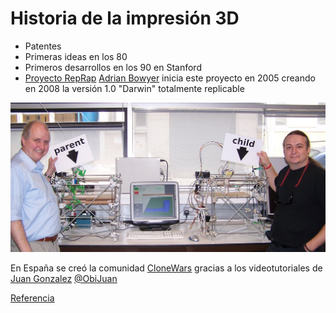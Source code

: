 # Historia de la impresión 3D

* Patentes
* Primeras ideas en los 80
* Primeros desarrollos en los 90 en Stanford
* [Proyecto RepRap](https://es.wikipedia.org/wiki/Proyecto_RepRap) [Adrian Bowyer](https://es.wikipedia.org/wiki/Adrian_Bowyer) inicia este proyecto en 2005 creando en 2008 la versión 1.0 "Darwin" totalmente replicable

![reprap](./images/First_replication.jpg)

En España se creó la comunidad [CloneWars](https://www.reprap.org/wiki/Proyecto_Clone_Wars) gracias a los videotutoriales de [Juan Gonzalez](http://www.iearobotics.com/wiki/index.php?title=Juan_Gonzalez:Main) [@ObiJuan](https://twitter.com/Obijuan_cube)

[Referencia]( https://en.m.wikipedia.org/wiki/3D_printing)
